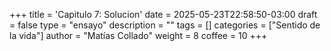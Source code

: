 +++
title = 'Capitulo 7: Solucion'
date = 2025-05-23T22:58:50-03:00
draft = false
type = "ensayo"
description = ""
tags = []
categories = ["Sentido de la vida"]
author = "Matías Collado"
weight = 8
coffee = 10
+++

